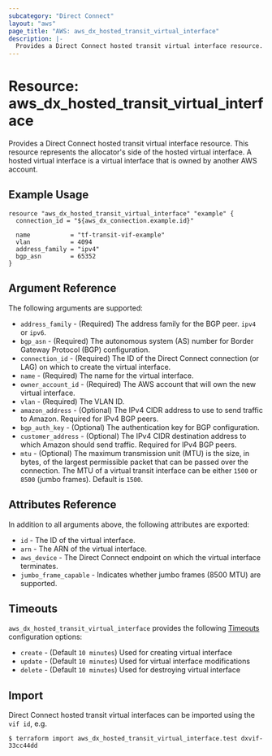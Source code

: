 ```yaml
---
subcategory: "Direct Connect"
layout: "aws"
page_title: "AWS: aws_dx_hosted_transit_virtual_interface"
description: |-
  Provides a Direct Connect hosted transit virtual interface resource.
---
```


# Resource: aws_dx_hosted_transit_virtual_interface

Provides a Direct Connect hosted transit virtual interface resource.
This resource represents the allocator's side of the hosted virtual interface.
A hosted virtual interface is a virtual interface that is owned by another AWS account.

## Example Usage

```hcl
resource "aws_dx_hosted_transit_virtual_interface" "example" {
  connection_id = "${aws_dx_connection.example.id}"

  name           = "tf-transit-vif-example"
  vlan           = 4094
  address_family = "ipv4"
  bgp_asn        = 65352
}
```

## Argument Reference

The following arguments are supported:

* `address_family` - (Required) The address family for the BGP peer. `ipv4 ` or `ipv6`.
* `bgp_asn` - (Required) The autonomous system (AS) number for Border Gateway Protocol (BGP) configuration.
* `connection_id` - (Required) The ID of the Direct Connect connection (or LAG) on which to create the virtual interface.
* `name` - (Required) The name for the virtual interface.
* `owner_account_id` - (Required) The AWS account that will own the new virtual interface.
* `vlan` - (Required) The VLAN ID.
* `amazon_address` - (Optional) The IPv4 CIDR address to use to send traffic to Amazon. Required for IPv4 BGP peers.
* `bgp_auth_key` - (Optional) The authentication key for BGP configuration.
* `customer_address` - (Optional) The IPv4 CIDR destination address to which Amazon should send traffic. Required for IPv4 BGP peers.
* `mtu` - (Optional) The maximum transmission unit (MTU) is the size, in bytes, of the largest permissible packet that can be passed over the connection. The MTU of a virtual transit interface can be either `1500` or `8500` (jumbo frames). Default is `1500`.

## Attributes Reference

In addition to all arguments above, the following attributes are exported:

* `id` - The ID of the virtual interface.
* `arn` - The ARN of the virtual interface.
* `aws_device` - The Direct Connect endpoint on which the virtual interface terminates.
* `jumbo_frame_capable` - Indicates whether jumbo frames (8500 MTU) are supported.

## Timeouts

`aws_dx_hosted_transit_virtual_interface` provides the following
[Timeouts](/docs/configuration/resources.html#timeouts) configuration options:

- `create` - (Default `10 minutes`) Used for creating virtual interface
- `update` - (Default `10 minutes`) Used for virtual interface modifications
- `delete` - (Default `10 minutes`) Used for destroying virtual interface

## Import

Direct Connect hosted transit virtual interfaces can be imported using the `vif id`, e.g.

```
$ terraform import aws_dx_hosted_transit_virtual_interface.test dxvif-33cc44dd
```
